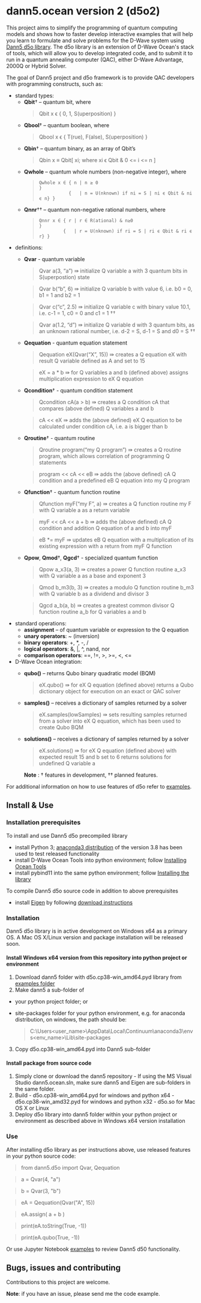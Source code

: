 # dann5.ocean version 2 (d5o2)

This project aims to simplify the programming of quantum computing models and shows how to faster develop interactive examples that will help you learn to formulate and solve problems for the D-Wave system using [Dann5 d5o library](https://github.com/voya-voja/dann5). The d5o library is an extension of D-Wave Ocean's stack of tools, which will allow you to develop integrated code, and to submit it to run in a quantum annealing computer (QAC), either D-Wave Advantage, 2000Q or Hybrid Solver.

The goal of Dann5 project and d5o framework is to provide QAC developers with programming constructs, such as:
- standard types:
    - **Qbit**† – quantum bit, where
      > Qbit x ϵ { 0, 1, S(uperposition) }
    - **Qbool**† – quantum boolean, where
      > Qbool x ϵ { T(rue), F(alse), S(uperposition) }
    - **Qbin**† – quantum binary, as an array of Qbit’s
      > Qbin x ≡ Qbit[ xi; where xi ϵ Qbit & 0 <= i <= n ]
    - **Qwhole** – quantum whole numbers (non-negative integer), where 
      > 	Qwhole x ∈ { n | n ≥ 0                                         }
      >                {   | n = U(nknown) if ni = S | ni ϵ Qbit & ni ϵ n} }
    - **Qnnr**†† – quantum non-negative rational numbers, where 
      > 	Qnnr x ∈ { r | r ∈ R(ational) & n≥0                          }
      >              {   | r = U(nknown) if ri = S | ri ϵ Qbit & ri ϵ r} }
- definitions:
  - **Qvar** - quantum variable
    > Qvar a(3, “a”) ⇛ initialize Q variable a with 3 quantum bits in S(uperpostion) state
    
    > Qvar b(“b”, 6) ⇛ initialize Q variable b with value 6, i.e. b0 = 0, b1 = 1 and b2 = 1
    
    > Qvar c(“c”, 2.5) ⇛ initialize Q variable c with binary value 10.1, i.e. c-1 = 1, c0 = 0 and c1 = 1 ††
    
    > Qvar a(1.2, “d”) ⇛ initialize Q variable d with 3 quantum bits, as an unknown rational number, i.e. d-2 = S, d-1 = S and d0 = S ††
    
  - **Qequation** - quantum equation statement
    > Qequation eX(Qvar(“X”, 15)) ⇛ creates a Q equation eX with result Q variable defined as A and set to 15
    
    > eX = a * b ⇛ for Q variables a and b (defined above) assigns multiplication expression to eX Q equation
    
  - **Qcondition**† - quantum condition statement
    > Qcondition cA(a > b) ⇛ creates a Q condition cA that compares (above defined) Q variables a and b
    
    > cA << eX ⇛ adds the (above defined) eX Q equation to be calculated under condition cA, i.e. a is bigger than b
    
  - **Qroutine**† - quantum routine
    > Qroutine program(“my Q program”) ⇛ creates a Q routine program, which allows correlation of programming Q statements
    
    >	program << cA << eB ⇛ adds the (above defined) cA Q condition and a predefined eB Q equation into my Q program
    
  - **Qfunction**† - quantum function routine
    >	Qfunction myF(“my F”, a) ⇛ creates a Q function routine my F with Q variable a as a return variable
    
    >	myF << cA << a + b ⇛ adds the (above defined) cA Q condition and addition Q equation of a and b into myF
    
    >	eB *= myF ⇛ updates eB Q equation with a multiplication of its existing expression with a return from myF Q function
    
   - **Qpow**, **Qmod**†, **Qgcd**† - specialized quantum function
      >	Qpow a_x3(a, 3) ⇛ creates a power Q function routine a_x3 with Q variable a as a base and exponent 3
   
      >	Qmod b_m3(b, 3) ⇛ creates a modulo Q function routine b_m3 with Q variable b as a dividend and divisor 3
   
      >	Qgcd a_b(a, b) ⇛ creates a greatest common divisor Q function routine a_b for Q variables a and b
- standard operations:
  - **assignment**  – of quantum variable or expression to the Q equation
  - **unary operators**: ~ (inversion)
  - **binary operators**: +, *, -, /
  - **logical operators**: &, |, ^, nand, nor
  - **comparison operators**: ==, !=, >, >=, <, <=
- D-Wave Ocean integration:
  - **qubo()**  – returns Qubo binary quadratic model (BQM)
    > eX.qubo() ⇛ for eX Q equation (defined above) returns a Qubo dictionary object for execution on an exact or QAC solver
  - **samples()**  – receives a dictionary of samples returned by a solver 
    > eX.samples(lowSamples) ⇛ sets resulting samples returned from a solver into eX Q equation, which has been used to create Qubo BQM
  - **solutions()**  – receives a dictionary of samples returned by a solver 
    > eX.solutions() ⇛ for eX Q equation (defined above) with expected result 15 and b set to 6 returns solutions for undefined Q variable a
    
      **Note** :  † features in development, †† planned features. 
    
For additional information on how to use features of d5o refer to [examples](examples).

## Install & Use

### Installation prerequisites
To install and use Dann5 d5o precompiled library
-	install Python 3; [anaconda3 distribution](https://docs.anaconda.com/anaconda/install/) of the version 3.8 has been used to test released functionality
-	install D-Wave Ocean Tools into python environment; follow [Installing Ocean Tools](https://docs.ocean.dwavesys.com/en/stable/overview/install.html)
-	install pybind11 into the same python environment; follow [Installing the library](https://pybind11.readthedocs.io/en/stable/installing.html)

To compile Dann5 d5o source code in addition to above prerequisites
-	install [Eigen](https://eigen.tuxfamily.org/dox/GettingStarted.html) by following [download instructions](http://eigen.tuxfamily.org/index.php?title=Main_Page#Download)

### Installation
Dann5 d5o library is in active development on Windows x64 as a primary OS. A Mac OS X/Linux version and package installation will be released soon.

#### Install Windows x64 version from this repository into python project or environment
  1.	Download dann5 folder with d5o.cp38-win_amd64.pyd library from [examples folder](examples) 
  2.	Make dann5 a sub-folder of
   -	your python project folder; or
   -	site-packages folder for your python environment, e.g. for anaconda distribution, on windows, the path should be:
   
        > C:\Users\<user_name>\AppData\Local\Continuum\anaconda3\envs\<env_name>\Lib\site-packages
    
  3.	Copy d5o.cp38-win_amd64.pyd into Dann5 sub-folder

####	Install package from source code
  1.	Simply clone or download the dann5 repository 
    -	If using the MS Visual Studio dann5.ocean.sln, make sure dann5 and Eigen are sub-folders in the same folder.
  2.	Build 
    -	d5o.cp38-win_amd64.pyd for windows and python x64
    -	d5o.cp38-win_amd32.pyd for windows and python x32
    -	d5o.so for Mac OS X or Linux
  3.	Deploy d5o library into dann5 folder within your python project or environment as described above in Windows x64 version installation
  
### Use
After installing d5o library as per instructions above, use released features in your python source code:
  > from dann5.d5o import Qvar, Qequation
  
  > a = Qvar(4, "a")
  
  > b = Qvar(3, "b")
  
  > eA = Qequation(Qvar("A", 15))
  
  > eA.assign( a + b )
  
  > print(eA.toString(True, -1))
  
  > print(eA.qubo(True, -1))

Or use Jupyter Notebook [examples](examples) to review Dann5 d50 functionality. 

## Bugs, issues and contributing
Contributions to this project are welcome.

**Note**: if you have an issue, please send me the code example.
